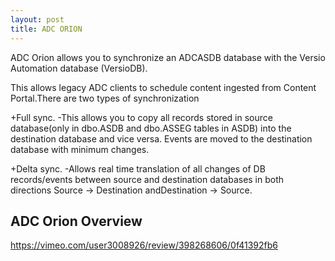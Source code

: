 ```yaml
---
layout: post
title: ADC ORION
---
```

ADC Orion allows you to synchronize an ADCASDB database with the Versio Automation database (VersioDB).

This allows legacy ADC clients to schedule content ingested from Content Portal.There are two types of synchronization

+Full sync.
-This allows you to copy all records stored in source database(only in dbo.ASDB and dbo.ASSEG tables in ASDB) into the destination database and vice versa. Events are moved to the destination database with minimum changes.

+Delta sync.
-Allows real time translation of all changes of DB records/events between source and destination databases in both directions Source -> Destination andDestination -> Source.

## ADC Orion Overview ##

<https://vimeo.com/user3008926/review/398268606/0f41392fb6>
